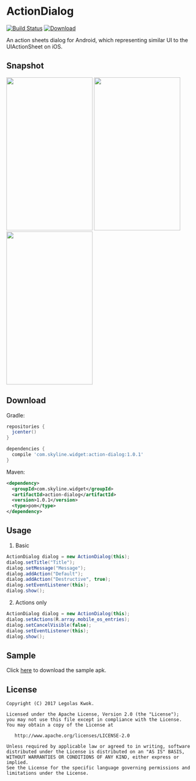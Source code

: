 ActionDialog
==========
[![Build Status](https://travis-ci.org/skyline1631/ActionDialog.svg?branch=master)](https://travis-ci.org/skyline1631/ActionDialog)
[ ![Download](https://api.bintray.com/packages/skyline1631/maven/action-dialog/images/download.svg?version=1.0.1) ](https://bintray.com/skyline1631/maven/action-dialog/1.0.1/link)

An action sheets dialog for Android, which representing similar UI to the UIActionSheet on iOS.

Snapshot
----------
<img width="225" height="400" src="/static/snapshot_i.png"/> <img width="225" height="400" src="/static/snapshot_ii.png"/> <img width="225" height="400" src="/static/snapshot_iii.png"/>

Download
----------
Gradle:

```gradle
repositories {
  jcenter()
}

dependencies {
  compile 'com.skyline.widget:action-dialog:1.0.1'
}
```

Maven:

```xml
<dependency>
  <groupId>com.skyline.widget</groupId>
  <artifactId>action-dialog</artifactId>
  <version>1.0.1</version>
  <type>pom</type>
</dependency>
```

Usage
----------
1. Basic

```java
ActionDialog dialog = new ActionDialog(this);
dialog.setTitle("Title");
dialog.setMessage("Message");
dialog.addAction("Default");
dialog.addAction("Destructive", true);
dialog.setEventListener(this);
dialog.show();
```

2. Actions only

```java
ActionDialog dialog = new ActionDialog(this);
dialog.setActions(R.array.mobile_os_entries);
dialog.setCancelVisible(false);
dialog.setEventListener(this);
dialog.show();
```

Sample
----------
Click [here](https://raw.githubusercontent.com/skyline1631/ActionDialog/master/static/action-dialog-sample.apk) to download the sample apk.

License
----------

    Copyright (C) 2017 Legolas Kwok.

    Licensed under the Apache License, Version 2.0 (the "License");
    you may not use this file except in compliance with the License.
    You may obtain a copy of the License at

       http://www.apache.org/licenses/LICENSE-2.0

    Unless required by applicable law or agreed to in writing, software
    distributed under the License is distributed on an "AS IS" BASIS,
    WITHOUT WARRANTIES OR CONDITIONS OF ANY KIND, either express or implied.
    See the License for the specific language governing permissions and
    limitations under the License.
